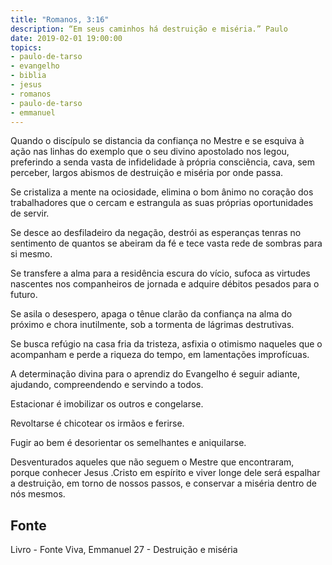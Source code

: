 ```yaml
---
title: "Romanos, 3:16"
description: “Em seus caminhos há destruição e miséria.” Paulo
date: 2019-02-01 19:00:00
topics: 
- paulo-de-tarso
- evangelho
- biblia
- jesus
- romanos
- paulo-de-tarso
- emmanuel
---
```


Quando o discípulo se distancia da confiança no Mestre e se esquiva à ação
nas linhas do exemplo que o seu divino apostolado nos legou, preferindo a senda
vasta de infidelidade à própria consciência, cava, sem perceber, largos abismos de
destruição e miséria por onde passa.

Se cristaliza a mente na ociosidade, elimina o bom ânimo no coração dos
trabalhadores que o cercam e estrangula as suas próprias oportunidades de servir.

Se desce ao desfiladeiro da negação, destrói as esperanças tenras no
sentimento de quantos se abeiram da fé e tece vasta rede de sombras para si mesmo.

Se transfere a alma para a residência escura do vício, sufoca as virtudes
nascentes nos companheiros de jornada e adquire débitos pesados para o futuro.

Se asila o desespero, apaga o tênue clarão da confiança na alma do próximo
e chora inutilmente, sob a tormenta de lágrimas destrutivas.

Se busca refúgio na casa fria da tristeza, asfixia o otimismo naqueles que o
acompanham e perde a riqueza do tempo, em lamentações improfícuas.

A determinação divina para o aprendiz do Evangelho é seguir adiante,
ajudando, compreendendo e servindo a todos.

Estacionar é imobilizar os outros e congelar­se.

Revoltar­se é chicotear os irmãos e ferir­se.

Fugir ao bem é desorientar os semelhantes e aniquilar­se.

Desventurados aqueles que não seguem o Mestre que encontraram, porque
conhecer Jesus .Cristo em espírito e viver longe dele será espalhar a destruição, em
torno de nossos passos, e conservar a miséria dentro de nós mesmos.


## Fonte
Livro - Fonte Viva, Emmanuel
27 - Destruição e miséria
